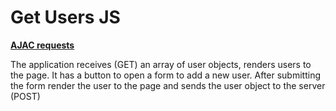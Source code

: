 # Get Users JS 

[**AJAC requests**](https://8panteon8.github.io/ajaxpractice/)

The application receives (GET) an array of user objects, renders users to the page.
It has a button to open a form to add a new user. After submitting the form render the user to the page and sends the user object to the server (POST)

